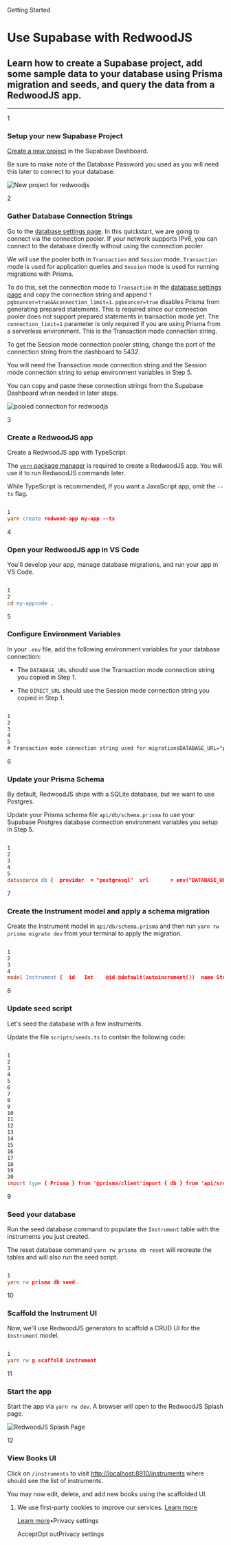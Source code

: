 Getting Started

# Use Supabase with RedwoodJS

## Learn how to create a Supabase project, add some sample data to your database using Prisma migration and seeds, and query the data from a RedwoodJS app.

* * *

1

### Setup your new Supabase Project

[Create a new project](https://supabase.com/dashboard) in the Supabase Dashboard.

Be sure to make note of the Database Password you used as you will need this later to connect to your database.

![New project for redwoodjs](https://supabase.com/docs/img/guides/getting-started/quickstarts/redwoodjs/new-project.png)

2

### Gather Database Connection Strings

Go to the [database settings page](https://supabase.com/dashboard/project/_/settings/database). In this quickstart, we are going to connect via the connection pooler. If your network supports IPv6, you can connect to the database directly without using the connection pooler.

We will use the pooler both in `Transaction` and `Session` mode. `Transaction` mode is used for application queries and `Session` mode is used for running migrations with Prisma.

To do this, set the connection mode to `Transaction` in the [database settings page](https://supabase.com/dashboard/project/_/settings/database) and copy the connection string and append `?pgbouncer=true&&connection_limit=1`. `pgbouncer=true` disables Prisma from generating prepared statements. This is required since our connection pooler does not support prepared statements in transaction mode yet. The `connection_limit=1` parameter is only required if you are using Prisma from a serverless environment. This is the Transaction mode connection string.

To get the Session mode connection pooler string, change the port of the connection string from the dashboard to 5432.

You will need the Transaction mode connection string and the Session mode connection string to setup environment variables in Step 5.

You can copy and paste these connection strings from the Supabase Dashboard when needed in later steps.

![pooled connection for redwoodjs](https://supabase.com/docs/img/guides/getting-started/quickstarts/redwoodjs/pooled-connection-strings.png)

3

### Create a RedwoodJS app

Create a RedwoodJS app with TypeScript.

The [`yarn` package manager](https://yarnpkg.com/) is required to create a RedwoodJS app. You will use it to run RedwoodJS commands later.

While TypeScript is recommended, If you want a JavaScript app, omit the `--ts` flag.

```flex

1
yarn create redwood-app my-app --ts
```

4

### Open your RedwoodJS app in VS Code

You'll develop your app, manage database migrations, and run your app in VS Code.

```flex

1
2
cd my-appcode .
```

5

### Configure Environment Variables

In your `.env` file, add the following environment variables for your database connection:

- The `DATABASE_URL` should use the Transaction mode connection string you copied in Step 1.

- The `DIRECT_URL` should use the Session mode connection string you copied in Step 1.


```flex

1
2
3
4
5
# Transaction mode connection string used for migrationsDATABASE_URL="postgres://postgres.[project-ref]:[db-password]@xxx.pooler.supabase.com:6543/postgres?pgbouncer=true&connection_limit=1"# Session mode connection string — used by Prisma ClientDIRECT_URL="postgres://postgres.[project-ref]:[db-password]@xxx.pooler.supabase.com:5432/postgres"
```

6

### Update your Prisma Schema

By default, RedwoodJS ships with a SQLite database, but we want to use Postgres.

Update your Prisma schema file `api/db/schema.prisma` to use your Supabase Postgres database connection environment variables you setup in Step 5.

```flex

1
2
3
4
5
datasource db {  provider  = "postgresql"  url       = env("DATABASE_URL")  directUrl = env("DIRECT_URL")}
```

7

### Create the Instrument model and apply a schema migration

Create the Instrument model in `api/db/schema.prisma` and then run `yarn rw prisma migrate dev` from your terminal to apply the migration.

```flex

1
2
3
4
model Instrument {  id   Int    @id @default(autoincrement())  name String @unique}
```

8

### Update seed script

Let's seed the database with a few instruments.

Update the file `scripts/seeds.ts` to contain the following code:

```flex

1
2
3
4
5
6
7
8
9
10
11
12
13
14
15
16
17
18
19
20
import type { Prisma } from '@prisma/client'import { db } from 'api/src/lib/db'export default async () => {  try {    const data: Prisma.InstrumentCreateArgs['data'][] = [      { name: 'dulcimer' },      { name: 'harp' },      { name: 'guitar' },    ]    console.log('Seeding instruments ...')    const instruments = await db.instrument.createMany({ data })    console.log('Done.', instruments)  } catch (error) {    console.error(error)  }}
```

9

### Seed your database

Run the seed database command to populate the `Instrument` table with the instruments you just created.

The reset database command `yarn rw prisma db reset` will recreate the tables and will also run the seed script.

```flex

1
yarn rw prisma db seed
```

10

### Scaffold the Instrument UI

Now, we'll use RedwoodJS generators to scaffold a CRUD UI for the `Instrument` model.

```flex

1
yarn rw g scaffold instrument
```

11

### Start the app

Start the app via `yarn rw dev`. A browser will open to the RedwoodJS Splash page.

![RedwoodJS Splash Page](https://supabase.com/docs/img/redwoodjs-qs-splash.png)

12

### View Books UI

Click on `/instruments` to visit [http://localhost:8910/instruments](http://localhost:8910/instruments) where should see the list of instruments.

You may now edit, delete, and add new books using the scaffolded UI.

1. We use first-party cookies to improve our services. [Learn more](https://supabase.com/privacy#8-cookies-and-similar-technologies-used-on-our-european-services)



   [Learn more](https://supabase.com/privacy#8-cookies-and-similar-technologies-used-on-our-european-services)•Privacy settings





   AcceptOpt outPrivacy settings